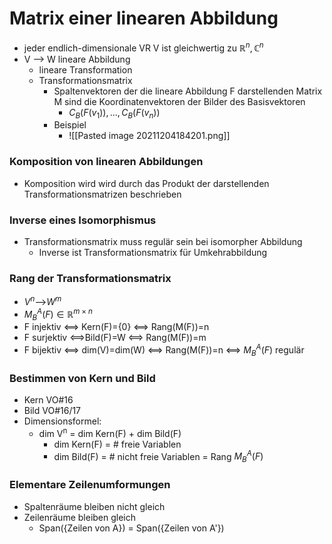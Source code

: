 # Matrix einer linearen Abbildung
+ jeder endlich-dimensionale VR V ist gleichwertig zu $ℝ^n,ℂ^n$
+ V --> W lineare Abbildung
	+ lineare Transformation
	+ Transformationsmatrix
		+ Spaltenvektoren der die lineare Abbildung F darstellenden Matrix M sind die Koordinatenvektoren der Bilder des Basisvektoren
			+ $C_B(F(v_1)),...,C_B(F(v_n))$
		+ Beispiel
			+ ![[Pasted image 20211204184201.png]]

### Komposition von linearen Abbildungen
+ Komposition wird wird durch das Produkt der darstellenden Transformationsmatrizen beschrieben

### Inverse eines Isomorphismus
+ Transformationsmatrix muss regulär sein bei isomorpher Abbildung
	+ Inverse ist Transformationsmatrix für Umkehrabbildung 

### Rang der Transformationsmatrix
+ $V^n$-->$W^m$
+ $M_B^A(F)∈ℝ^{m×n}$
+ F injektiv <==> Kern(F)={0} <==> Rang(M(F))=n
+ F surjektiv <==>Bild(F)=W <==> Rang(M(F))=m
+ F bijektiv <==> dim(V)=dim(W) <==> Rang(M(F))=n <==> $M_B^A(F)$ regulär

### Bestimmen von Kern und Bild
+ Kern VO#16
+ Bild VO#16/17
+ Dimensionsformel:
	+ dim V<sup>n</sup> = dim Kern(F) + dim Bild(F)
		+ dim Kern(F) = # freie Variablen
		+ dim Bild(F) = # nicht freie Variablen = Rang $M^A_B(F)$

### Elementare Zeilenumformungen
+ Spaltenräume bleiben nicht gleich
+ Zeilenräume bleiben gleich
	+ Span({Zeilen von A}) = Span({Zeilen von A'})